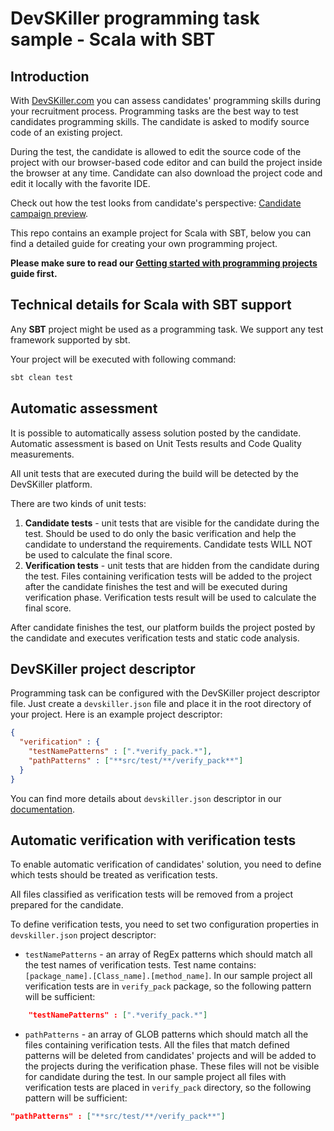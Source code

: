 # DevSKiller programming task sample - Scala with SBT

## Introduction

With [DevSKiller.com](https://devskiller.com) you can assess candidates' programming skills during your recruitment process. Programming tasks are the best way to test candidates programming skills. The candidate is asked to modify source code of an existing project.

During the test, the candidate is allowed to edit the source code of the project with our browser-based code editor and can build the project inside the browser at any time. Candidate can also download the project code and edit it locally with the favorite IDE.

Check out how the test looks from candidate's perspective: [Candidate campaign preview](https://www.youtube.com/watch?v=rB4fViXPh5E).


This repo contains an example project for Scala with SBT, below you can find a detailed guide for creating your own programming project. 

**Please make sure to read our [Getting started with programming projects](https://docs.devskiller.com/programming_tasks/index.html) guide first.**

## Technical details for Scala with SBT support

Any **SBT** project might be used as a programming task. We support any test framework supported by sbt.

Your project will be executed with following command:

```sh
sbt clean test
```

## Automatic assessment

It is possible to automatically assess solution posted by the candidate. Automatic assessment is based on Unit Tests results and Code Quality measurements. 

All unit tests that are executed during the build will be detected by the DevSKiller platform.

There are two kinds of unit tests:

1. **Candidate tests** - unit tests that are visible for the candidate during the test. Should be used to do only the basic verification and help the candidate to understand the requirements. Candidate tests WILL NOT be used to calculate the final score.
2. **Verification tests** - unit tests that are hidden from the candidate during the test. Files containing verification tests will be added to the project after the candidate finishes the test and will be executed during verification phase. Verification tests result will be used to calculate the final score.

After candidate finishes the test, our platform builds the project posted by the candidate and executes verification tests and static code analysis.

## DevSKiller project descriptor

Programming task can be configured with the DevSKiller project descriptor file. Just create a `devskiller.json` file and place it in the root directory of your project. Here is an example project descriptor:

```json
{
  "verification" : {
    "testNamePatterns" : [".*verify_pack.*"],
    "pathPatterns" : ["**src/test/**/verify_pack**"]
  }
}
```

You can find more details about `devskiller.json` descriptor in our [documentation](https://docs.devskiller.com/programming_tasks/project_descriptor.html).

## Automatic verification with verification tests

To enable automatic verification of candidates' solution, you need to define which tests should be treated as verification tests.

All files classified as verification tests will be removed from a project prepared for the candidate.

To define verification tests, you need to set two configuration properties in `devskiller.json` project descriptor:

- `testNamePatterns` - an array of RegEx patterns which should match all the test names of verification tests. 
Test name contains: `[package_name].[Class_name].[method_name]`. In our sample project all verification tests are in `verify_pack` package, so the following pattern will be sufficient:

```json
    "testNamePatterns" : [".*verify_pack.*"]
```

- `pathPatterns` - an array of GLOB patterns which should match all the files containing verification tests. All the files that match defined patterns will be deleted from candidates' projects and will be added to the projects during the verification phase. These files will not be visible for candidate during the test. In our sample project all files with verification tests are placed in `verify_pack` directory, so the following pattern will be sufficient:

```json
"pathPatterns" : ["**src/test/**/verify_pack**"]
```


